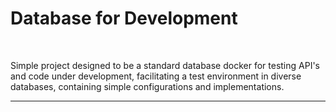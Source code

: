 # Database for Development

<br />

Simple project designed to be a standard database docker for testing API's and code under development, facilitating a test environment in diverse databases, containing simple configurations and implementations.

***
